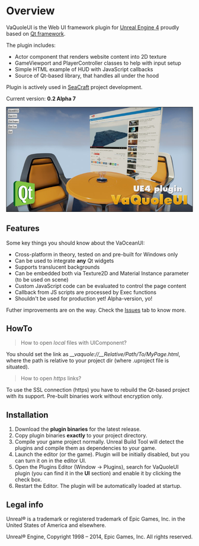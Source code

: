 Overview
========

VaQuoleUI is the Web UI framework plugin for [Unreal Engine 4](https://www.unrealengine.com/) proudly based on [Qt framework](http://qt-project.org/).

The plugin includes:

* Actor component that renders website content into 2D texture
* GameViewport and PlayerController classes to help with input setup
* Simple HTML example of HUD with JavaScript callbacks
* Source of Qt-based library, that handles all under the hood

Plugin is actively used in [SeaCraft](http://seacraft.sc) project development.

Current version: **0.2 Alpha 7**

![SCREENSHOT](SCREENSHOT.jpg)


Features
--------

Some key things you should know about the VaOceanUI:

* Cross-platform in theory, tested on and pre-built for Windows only
* Can be used to integrate **any** Qt widgets
* Supports translucent backgrounds
* Can be embedded both via Texture2D and Material Instance parameter (to be used on scene)
* Custom JavaScript code can be evaluated to control the page content
* Callback from JS scripts are processed by Exec functions
* Shouldn't be used for production yet! Alpha-version, yo!

Futher improvements are on the way. Check the [Issues](https://github.com/ufna/VaQuoleUI/issues) tab to know more.


HowTo
-----

> How to open *_local_* files with UIComponent?

You should set the link as *__vaquole://__Relative/Path/To/MyPage.html*, where the path is relative to your project dir (where .uproject file is situated).

> How to open *_https_* links?

To use the SSL connection (https) you have to rebuild the Qt-based project with its support. Pre-built binaries work without encryption only.


Installation
------------

1. Download the **plugin binaries** for the latest release.
1. Copy plugin binaries **exactly** to your project directory.
1. Compile your game project normally. Unreal Build Tool will detect the plugins and compile them as dependencies to your game.
1. Launch the editor (or the game). Plugin will be initially disabled, but you can turn it on in the editor UI.
1. Open the Plugins Editor (Window -> Plugins), search for VaQuoleUI plugin (you can find it in the **UI** section) and enable it by clicking the check box.
1. Restart the Editor. The plugin will be automatically loaded at startup.


Legal info
----------

Unreal® is a trademark or registered trademark of Epic Games, Inc. in the United States of America and elsewhere.

Unreal® Engine, Copyright 1998 – 2014, Epic Games, Inc. All rights reserved.

